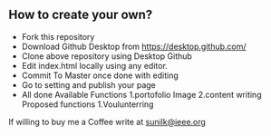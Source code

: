 ## How to create your own?

* Fork this repository
* Download Github Desktop from https://desktop.github.com/
* Clone above repository using Desktop Github
* Edit index.html locally using any editor.
* Commit To Master once done with editing
* Go to setting and publish your page
* All done
Available Functions
1.portofolio Image
2.content writing
Proposed functions
1.Voulunterring

If willing to buy me a Coffee write at sunilk@ieee.org
